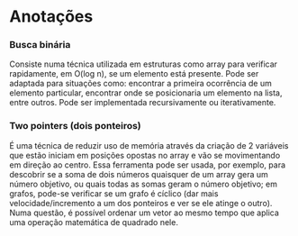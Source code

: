 # Anotações

### Busca binária
Consiste numa técnica utilizada em estruturas como array para verificar rapidamente, em O(log n), se um elemento está presente. Pode ser adaptada para situações como: encontrar a primeira ocorrência de um elemento particular, encontrar onde se posicionaria um elemento na lista, entre outros. Pode ser implementada recursivamente ou iterativamente.

### Two pointers (dois ponteiros)
É uma técnica de reduzir uso de memória através da criação de 2 variáveis que estão iniciam em posições opostas no array e vão se movimentando em direção ao centro. Essa ferramenta pode ser usada, por exemplo, para descobrir se a soma de dois números quaisquer de um array gera um número objetivo, ou quais todas as somas geram o número objetivo; em grafos, pode-se verificar se um grafo é cíclico (dar mais velocidade/incremento a um dos ponteiros e ver se ele atinge o outro). Numa questão, é possível ordenar um vetor ao mesmo tempo que aplica uma operação matemática de quadrado nele.